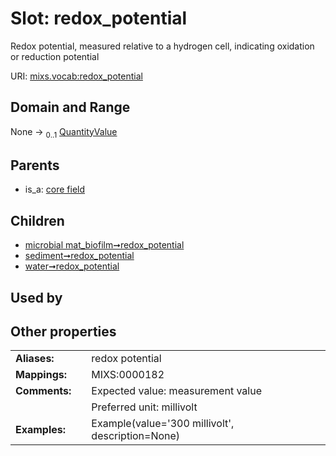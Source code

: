 
# Slot: redox_potential


Redox potential, measured relative to a hydrogen cell, indicating oxidation or reduction potential

URI: [mixs.vocab:redox_potential](https://w3id.org/mixs/vocab/redox_potential)


## Domain and Range

None &#8594;  <sub>0..1</sub> [QuantityValue](QuantityValue.md)

## Parents

 *  is_a: [core field](core_field.md)

## Children

 *  [microbial mat_biofilm➞redox_potential](microbial_mat_biofilm_redox_potential.md)
 *  [sediment➞redox_potential](sediment_redox_potential.md)
 *  [water➞redox_potential](water_redox_potential.md)

## Used by


## Other properties

|  |  |  |
| --- | --- | --- |
| **Aliases:** | | redox potential |
| **Mappings:** | | MIXS:0000182 |
| **Comments:** | | Expected value: measurement value |
|  | | Preferred unit: millivolt |
| **Examples:** | | Example(value='300 millivolt', description=None) |

